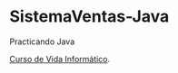 # SistemaVentas-Java

Practicando Java

[Curso de Vida Informático](https://www.youtube.com/watch?v=IiOYjdzH_TM&list=PLMPZIgg1n4JlSr_81Lhp8lem8Dtfe9qxV).
